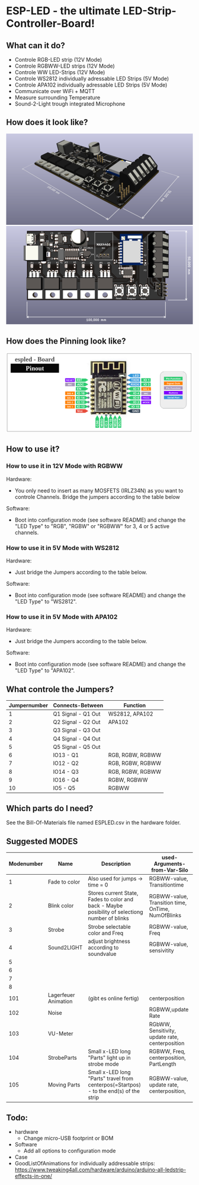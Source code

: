# ESP-LED - the ultimate LED-Strip-Controller-Board!

## What can it do?
* Controle RGB-LED strip (12V Mode)
* Controle RGBWW-LED strips (12V Mode)
* Controle WW LED-Strips (12V Mode)
* Controle WS2812 individually adressable LED Strips (5V Mode)
* Controle APA102 individually adressable LED Strips (5V Mode)
* Communicate over WiFi + MQTT
* Measure surrounding Temperature
* Sound-2-Light trough integrated Microphone

## How does it look like?
![3D-View](/doc/3d-view-1.jpeg)
![3D-View](/doc/3d-view-2.jpeg)

## How does the Pinning look like?
![3D-View](/doc/Pinout.png)

## How to use it?

### How to use it in 12V Mode with RGBWW
Hardware:
* You only need to insert as many MOSFETS (IRLZ34N) as you want to controle Channels. Bridge the jumpers according to the table below

Software:
* Boot into configuration mode (see software README) and change the "LED Type" to "RGB", "RGBW" or "RGBWW" for 3, 4 or 5 active channels.


### How to use it in 5V Mode with WS2812
Hardware:
* Just bridge the Jumpers according to the table below.

Software:
* Boot into configuration mode (see software README) and change the "LED Type" to "WS2812".


### How to use it in 5V Mode with APA102
Hardware:
* Just bridge the Jumpers according to the table below.

Software:
* Boot into configuration mode (see software README) and change the "LED Type" to "APA102".


## What controle the Jumpers?
| Jumpernumber | Connects-Between | Function         |
|--------------|------------------|------------------|
|       1      |Q1 Signal - Q1 Out| WS2812, APA102                  |
|       2      |Q2 Signal - Q2 Out| APA102           |
|       3      |Q3 Signal - Q3 Out|                  |
|       4      |Q4 Signal - Q4 Out|                  |
|       5      |Q5 Signal - Q5 Out|                  |
|       6      |   IO13 - Q1      | RGB, RGBW, RGBWW |
|       7      |   IO12 - Q2      | RGB, RGBW, RGBWW |
|       8      |   IO14 - Q3      | RGB, RGBW, RGBWW |
|       9      |   IO16 - Q4      | RGBW, RGBWW      |
|      10      |   IO5 - Q5       | RGBWW            |


## Which parts do I need?
See the Bill-Of-Materials file named ESPLED.csv in the hardware folder.

## Suggested MODES

| Modenumber   |        Name      | Description | used-Arguments-from-Var-Silo|
|--------------|------------------|-------------|-----------------------------|
|1|  Fade to color   |  Also used for jumps -> time = 0           | RGBWW-value, Transitiontime |
|2|  Blink color     |  Stores current State, Fades to color and back - Maybe posibility of selectiong number of blinks | RGBWW-value, Transition time, OnTime, NumOfBlinks |
|3|Strobe|Strobe selectable color and Freq|RGBWW-value, Freq |
|4|Sound2LIGHT|adjust brightness according to soundvalue|RGBWW-value, sensivitity |
|5||||
|6||||
|7||||
|8||||
|101|Lagerfeuer Animation|(gibt es online fertig)|centerposition|
|102|Noise||RGBWW,update Rate|
|103|VU-Meter|| RGbWW, Sensitivity, update rate, centerposition|
|104|StrobeParts|Small x-LED long "Parts" light up in strobe mode|RGBWW, Freq, centerposition, PartLength|
|105|Moving Parts|Small x-LED long "Parts" travel from centerpos(=Startpos) - to the end(s) of the strip|RGBWW-value, update rate, centerposition, |



## Todo:
* hardware
  - Change micro-USB footprint or BOM
* Software
  - Add all options to configuration mode
* Case
* GoodListOfAnimations for individually addressable strips: https://www.tweaking4all.com/hardware/arduino/arduino-all-ledstrip-effects-in-one/
